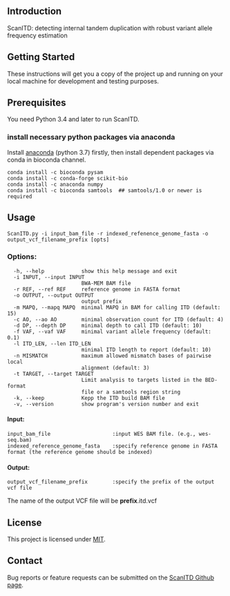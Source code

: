 
Introduction
------------
ScanITD: detecting internal tandem duplication with robust variant allele frequency estimation

Getting Started
----------------
These instructions will get you a copy of the project up and running on your local machine for development and testing purposes.

Prerequisites
----------------
You need Python 3.4 and later to run ScanITD.

### install necessary python packages via anaconda
Install [anaconda](https://www.anaconda.com/download/) (python 3.7) firstly, then install dependent packages via conda in bioconda channel.
```
conda install -c bioconda pysam
conda install -c conda-forge scikit-bio
conda install -c anaconda numpy
conda install -c bioconda samtools  ## samtools/1.0 or newer is required
 ```
Usage
-------------------------
```
ScanITD.py -i input_bam_file -r indexed_refenence_genome_fasta -o output_vcf_filename_prefix [opts]
```

### Options:
```
  -h, --help            show this help message and exit
  -i INPUT, --input INPUT
                        BWA-MEM BAM file
  -r REF, --ref REF     reference genome in FASTA format
  -o OUTPUT, --output OUTPUT
                        output prefix
  -m MAPQ, --mapq MAPQ  minimal MAPQ in BAM for calling ITD (default: 15)
  -c AO, --ao AO        minimal observation count for ITD (default: 4)
  -d DP, --depth DP     minimal depth to call ITD (default: 10)
  -f VAF, --vaf VAF     minimal variant allele frequency (default: 0.1)
  -l ITD_LEN, --len ITD_LEN
                        minimal ITD length to report (default: 10)
  -n MISMATCH           maximum allowed mismatch bases of pairwise local
                        alignment (default: 3)
  -t TARGET, --target TARGET
                        Limit analysis to targets listed in the BED-format
                        file or a samtools region string
  -k, --keep            Kepp the ITD build BAM file
  -v, --version         show program's version number and exit
```  
#### Input:
```	
input_bam_file                    :input WES BAM file. (e.g., wes-seq.bam)
indexed_reference_genome_fasta    :specify reference genome in FASTA format (the reference genome should be indexed)
```
#### Output:
```	
output_vcf_filename_prefix        :specify the prefix of the output vcf file 
```
The name of the output VCF file will be __prefix__.itd.vcf


License
----------------
This project is licensed under <a href="https://opensource.org/licenses/MIT">MIT</a>.

Contact
-----------------
Bug reports or feature requests can be submitted on the <a href="https://github.com/ylab-hi/ScanITD/issues">ScanITD Github page</a>.

  
